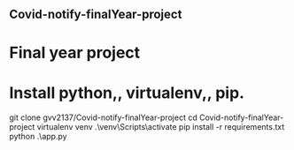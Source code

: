 ## Covid-notify-finalYear-project
# Final year project
# Install python,, virtualenv,, pip.

git clone gvv2137/Covid-notify-finalYear-project
cd Covid-notify-finalYear-project
virtualenv venv 
.\venv\Scripts\activate
pip install -r requirements.txt
python .\app.py
